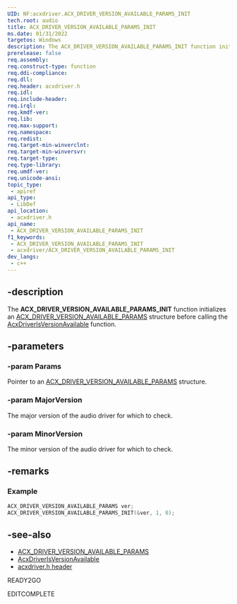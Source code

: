```yaml
---
UID: NF:acxdriver.ACX_DRIVER_VERSION_AVAILABLE_PARAMS_INIT
tech.root: audio
title: ACX_DRIVER_VERSION_AVAILABLE_PARAMS_INIT
ms.date: 01/31/2022
targetos: Windows
description: The ACX_DRIVER_VERSION_AVAILABLE_PARAMS_INIT function initializes an ACX_DRIVER_VERSION_AVAILABLE_PARAMS structure before calling the AcxDriverIsVersionAvailable function.
prerelease: false
req.assembly: 
req.construct-type: function
req.ddi-compliance: 
req.dll: 
req.header: acxdriver.h
req.idl: 
req.include-header: 
req.irql: 
req.kmdf-ver: 
req.lib: 
req.max-support: 
req.namespace: 
req.redist: 
req.target-min-winverclnt: 
req.target-min-winversvr: 
req.target-type: 
req.type-library: 
req.umdf-ver: 
req.unicode-ansi: 
topic_type:
 - apiref
api_type:
 - LibDef
api_location:
 - acxdriver.h
api_name:
 - ACX_DRIVER_VERSION_AVAILABLE_PARAMS_INIT
f1_keywords:
 - ACX_DRIVER_VERSION_AVAILABLE_PARAMS_INIT
 - acxdriver/ACX_DRIVER_VERSION_AVAILABLE_PARAMS_INIT
dev_langs:
 - c++
---
```


## -description

The **ACX_DRIVER_VERSION_AVAILABLE_PARAMS_INIT** function initializes an [ACX_DRIVER_VERSION_AVAILABLE_PARAMS](ns-acxdriver-acx_driver_version_available_params.md) structure before calling the [AcxDriverIsVersionAvailable](nf-acxdriver-acxdriverisversionavailable.md) function.

## -parameters

### -param Params

Pointer to an [ACX_DRIVER_VERSION_AVAILABLE_PARAMS](ns-acxdriver-acx_driver_version_available_params.md) structure.

### -param MajorVersion

The major version of the audio driver for which to check.

### -param MinorVersion

The minor version of the audio driver for which to check.

## -remarks

### Example

```cpp
ACX_DRIVER_VERSION_AVAILABLE_PARAMS ver;
ACX_DRIVER_VERSION_AVAILABLE_PARAMS_INIT(&ver, 1, 0);
```

## -see-also

* [ACX_DRIVER_VERSION_AVAILABLE_PARAMS](ns-acxdriver-acx_driver_version_available_params.md)
* [AcxDriverIsVersionAvailable](nf-acxdriver-acxdriverisversionavailable.md)
* [acxdriver.h header](index.md)

READY2GO

EDITCOMPLETE
